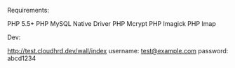 Requirements:

PHP 5.5+
PHP MySQL Native Driver
PHP Mcrypt
PHP Imagick
PHP Imap

Dev:

http://test.cloudhrd.dev/wall/index
username: test@example.com
password: abcd1234